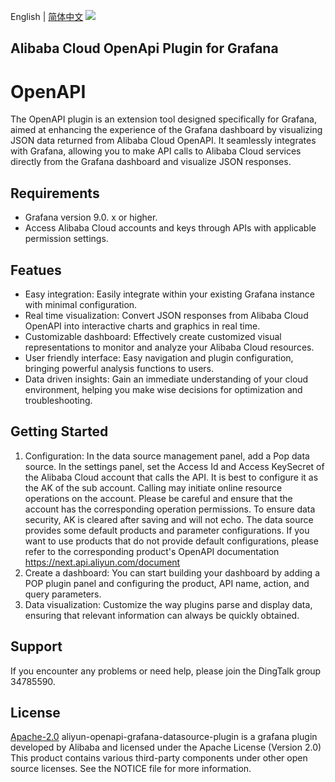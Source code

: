 English | [简体中文](README-CN.md)
![](https://aliyunsdk-pages.alicdn.com/icons/AlibabaCloud.svg)

## Alibaba Cloud OpenApi Plugin for Grafana
# OpenAPI
The OpenAPI plugin is an extension tool designed specifically for Grafana, aimed at enhancing the experience of the Grafana dashboard by visualizing JSON data returned from Alibaba Cloud OpenAPI. It seamlessly integrates with Grafana, allowing you to make API calls to Alibaba Cloud services directly from the Grafana dashboard and visualize JSON responses.

## Requirements
- Grafana version 9.0. x or higher.
- Access Alibaba Cloud accounts and keys through APIs with applicable permission settings.

## Featues
- Easy integration: Easily integrate within your existing Grafana instance with minimal configuration.
- Real time visualization: Convert JSON responses from Alibaba Cloud OpenAPI into interactive charts and graphics in real time.
- Customizable dashboard: Effectively create customized visual representations to monitor and analyze your Alibaba Cloud resources.
- User friendly interface: Easy navigation and plugin configuration, bringing powerful analysis functions to users.
- Data driven insights: Gain an immediate understanding of your cloud environment, helping you make wise decisions for optimization and troubleshooting.

## Getting Started
1. Configuration: In the data source management panel, add a Pop data source. In the settings panel, set the Access Id and Access KeySecret of the Alibaba Cloud account that calls the API. It is best to configure it as the AK of the sub account. Calling may initiate online resource operations on the account. Please be careful and ensure that the account has the corresponding operation permissions. To ensure data security, AK is cleared after saving and will not echo. The data source provides some default products and parameter configurations. If you want to use products that do not provide default configurations, please refer to the corresponding product's OpenAPI documentation https://next.api.aliyun.com/document
2. Create a dashboard: You can start building your dashboard by adding a POP plugin panel and configuring the product, API name, action, and query parameters.
3. Data visualization: Customize the way plugins parse and display data, ensuring that relevant information can always be quickly obtained.

## Support
If you encounter any problems or need help, please join the DingTalk group 34785590.

## License
[Apache-2.0](http://www.apache.org/licenses/LICENSE-2.0)
aliyun-openapi-grafana-datasource-plugin  is a grafana plugin developed by Alibaba and licensed under the Apache License (Version 2.0)
This product contains various third-party components under other open source licenses.
See the NOTICE file for more information.

